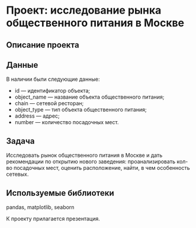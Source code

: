 # **Проект: исследование рынка общественного питания в Москве**  

## **Описание проекта**

## **Данные**  

В наличии были следующие данные:  

- id — идентификатор объекта;  
- object_name — название объекта общественного питания;  
- chain — сетевой ресторан;  
- object_type — тип объекта общественного питания;  
- address — адрес;  
- number — количество посадочных мест.  

## **Задача**  

Исследовать рынок общественного питания в Москве и дать рекомендации по открытию нового заведения: проанализировать кол-во посадочных мест, оценить расположение, найти, в чем особенность сетевых.

## **Используемые библиотеки**

pandas, matplotlib, seaborn

К проекту прилагается презентация.
